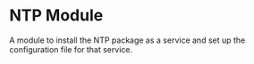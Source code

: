 # NTP Module

A module to install the NTP package as a service and set up the configuration file for that service.